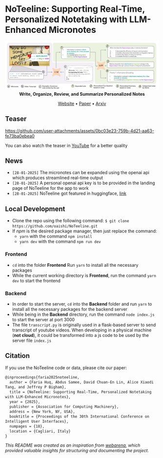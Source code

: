 # NoTeeline: Supporting Real-Time, Personalized Notetaking with LLM-Enhanced Micronotes

<p align = "center">
    <img src="Assets/summary.png" alt="NoTeeline Summary" width="600px">
    <br>
    <b>Write, Organize, Review, and Summarize Personalized Notes</b>
</p>

<p align = "center">
    <a target = "_blank" href = "https://noteeline.vercel.app/">Website</a> •
    <a target = "_blank" href = "https://doi.org/10.1145/3708359.3712086">Paper</a> •
    <a target = "_blank" href = "https://arxiv.org/abs/2409.16493">Arxiv</a>
</p>

## Teaser

https://github.com/user-attachments/assets/0bc03e23-759b-4d21-aa63-fe73ba0ebea0

You can also watch the teaser in <a target = "_blank" href = "https://www.youtube.com/watch?v=UUWTUbET86I">YouTube</a> for a better quality

## News
- `[28-01-2025]` The micronotes can be expanded using the openai api which produces streamlined real-time output
- `[28-01-2025]` A personal openai api key is to be provided in the landing page of NoTeeline for the app to work
- `[28-01-2025]` NoTeeline got featured in huggingface, [link](https://huggingface.co/papers/2409.16493)

## Local Development
 - Clone the repo using the following command:
	`$ git clone https://github.com/oaishi/NoTeeline.git`
- If *npm* is the desired package manager, then just replace the command:
	- `yarn` with the command `npm install`
	- `yarn dev` with the command `npm run dev`

### Frontend
- `cd` into the folder **Frontend** Run `yarn` to install all the necessary packages
- While the current working directory is **Frontend**, run the command `yarn dev` to start the frontend

### Backend
- In order to start the server, `cd` into the **Backend** folder and run `yarn` to install all the necessary packages for the backend server
- While being in the **Backend** directory, run the command `node index.js` to start the server at port 3000
- The file `transcript.py` is originally used in a flask-based server to send transcript of youtube videos. When developing in a physical machine (**not cloud**), it could be transformed into a js code to be used by the server file `index.js`

## Citation
If you use the NoTeeline code or data, please cite our paper:
```
@inproceedings{faria2025noteeline,
  author = {Faria Huq, Abdus Samee, David Chuan-En Lin, Alice Xiaodi Tang, and Jeffrey P Bigham},
  title = {NoTeeline: Supporting Real-Time, Personalized Notetaking with LLM-Enhanced Micronotes},
  year = {2025},
  publisher = {Association for Computing Machinery},
  address = {New York, NY, USA},
  booktitle = {Proceedings of the 30th International Conference on Intelligent User Interfaces},
  numpages = {18},
  location = {Cagliari, Italy}
}
```

<i>This README was created as an inspiration from [webarena](https://github.com/web-arena-x/webarena), which provided valuable insights for structuring and documenting the project.</i>
